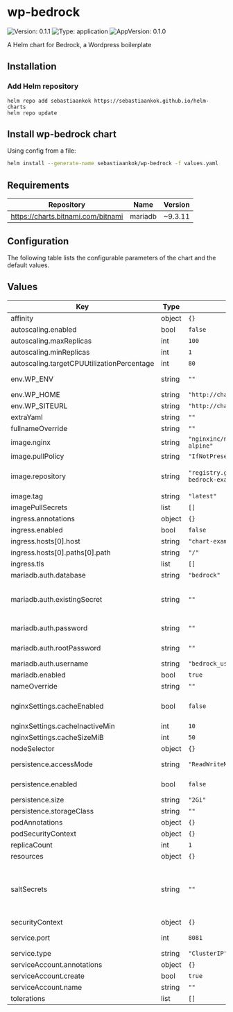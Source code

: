 # wp-bedrock

![Version: 0.1.1](https://img.shields.io/badge/Version-0.1.1-informational?style=flat-square) ![Type: application](https://img.shields.io/badge/Type-application-informational?style=flat-square) ![AppVersion: 0.1.0](https://img.shields.io/badge/AppVersion-0.1.0-informational?style=flat-square)

A Helm chart for Bedrock, a Wordpress boilerplate

## Installation

### Add Helm repository

```shell
helm repo add sebastiaankok https://sebastiaankok.github.io/helm-charts
helm repo update
```

## Install wp-bedrock chart

Using config from a file:

```bash
helm install --generate-name sebastiaankok/wp-bedrock -f values.yaml
```

## Requirements

| Repository | Name | Version |
|------------|------|---------|
| https://charts.bitnami.com/bitnami | mariadb | ~9.3.11 |

## Configuration

The following table lists the configurable parameters of the chart and the default values.

## Values

| Key | Type | Default | Description |
|-----|------|---------|-------------|
| affinity | object | `{}` |  |
| autoscaling.enabled | bool | `false` |  |
| autoscaling.maxReplicas | int | `100` |  |
| autoscaling.minReplicas | int | `1` |  |
| autoscaling.targetCPUUtilizationPercentage | int | `80` |  |
| env.WP_ENV | string | `""` | Set WP_ENV to development to enable debug logging |
| env.WP_HOME | string | `"http://chart-example.local"` | Define WP_HOME variable |
| env.WP_SITEURL | string | `"http://chart-example.local/wp"` | Define WP_SITEURL variable |
| extraYaml | string | `""` | Add extra yaml. usage: extraYaml: |  ... |
| fullnameOverride | string | `""` |  |
| image.nginx | string | `"nginxinc/nginx-unprivileged:1.20-alpine"` | Nginx frontend container image |
| image.pullPolicy | string | `"IfNotPresent"` |  |
| image.repository | string | `"registry.gitlab.com/sebastiaankok/wp-bedrock-example"` | Bedrock image, see example at registry.gitlab.com/sebastiaankok/wp-bedrock-example |
| image.tag | string | `"latest"` |  |
| imagePullSecrets | list | `[]` |  |
| ingress.annotations | object | `{}` |  |
| ingress.enabled | bool | `false` |  |
| ingress.hosts[0].host | string | `"chart-example.local"` |  |
| ingress.hosts[0].paths[0].path | string | `"/"` |  |
| ingress.tls | list | `[]` |  |
| mariadb.auth.database | string | `"bedrock"` | Database name |
| mariadb.auth.existingSecret | string | `""` | Use existing secret. The secret has to contain the keys mariadb-root-password, mariadb-replication-password and mariadb-password |
| mariadb.auth.password | string | `""` | Database user password, if empty generated by helm |
| mariadb.auth.rootPassword | string | `""` | Database root password, if empty generated by helm |
| mariadb.auth.username | string | `"bedrock_user"` | Database user |
| mariadb.enabled | bool | `true` | Enable bitnami mariadb helm chart |
| nameOverride | string | `""` |  |
| nginxSettings.cacheEnabled | bool | `false` | Enable nginx fastcgi cache. Install a wordpress nginx plugin for clearing cache. |
| nginxSettings.cacheInactiveMin | int | `10` | Delete inactive cache time in minutes |
| nginxSettings.cacheSizeMiB | int | `50` | Cache max size in MiB |
| nodeSelector | object | `{}` |  |
| persistence.accessMode | string | `"ReadWriteMany"` | ReadWriteMany is required when scaling multiple replica's |
| persistence.enabled | bool | `false` | Create PVC for wp-content/upload directory |
| persistence.size | string | `"2Gi"` | PVC storage size |
| persistence.storageClass | string | `""` | configure specific storageClass |
| podAnnotations | object | `{}` |  |
| podSecurityContext | object | `{}` |  |
| replicaCount | int | `1` | Set replica count |
| resources | object | `{}` |  |
| saltSecrets | string | `""` | Name of Kubernetes secrets that must contain keys: AUTH_KEY, AUTH_SALT LOGGED_IN_KEY, LOGGED_IN_SALT, NONCE_KEY, NONCE_SALT, SECURE_AUTH_KEY, SECURE_AUTH_SALT |
| securityContext | object | `{}` |  |
| service.port | int | `8081` | The nginx container is configured to expose http on port 8081 |
| service.type | string | `"ClusterIP"` |  |
| serviceAccount.annotations | object | `{}` |  |
| serviceAccount.create | bool | `true` |  |
| serviceAccount.name | string | `""` |  |
| tolerations | list | `[]` |  |
